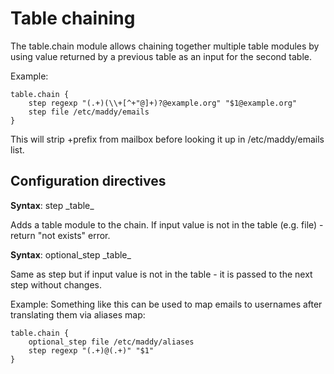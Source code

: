 # Table chaining

The table.chain module allows chaining together multiple table modules
by using value returned by a previous table as an input for the second
table.

Example:
```
table.chain {
	step regexp "(.+)(\\+[^+"@]+)?@example.org" "$1@example.org"
	step file /etc/maddy/emails
}
```
This will strip +prefix from mailbox before looking it up
in /etc/maddy/emails list.

## Configuration directives

**Syntax**: step _table\_

Adds a table module to the chain. If input value is not in the table
(e.g. file) - return "not exists" error.

**Syntax**: optional\_step _table\_

Same as step but if input value is not in the table - it is passed to the
next step without changes.

Example:
Something like this can be used to map emails to usernames
after translating them via aliases map:
```
table.chain {
    optional_step file /etc/maddy/aliases
    step regexp "(.+)@(.+)" "$1"
}
```

